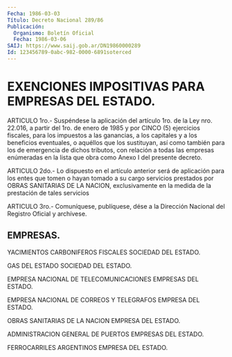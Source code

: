 ```yaml
---
Fecha: 1986-03-03
Título: Decreto Nacional 289/86
Publicación:
  Organismo: Boletín Oficial
  Fecha: 1986-03-06
SAIJ: https://www.saij.gob.ar/DN19860000289
Id: 123456789-0abc-982-0000-6891soterced
---
```

# EXENCIONES IMPOSITIVAS PARA EMPRESAS DEL ESTADO.

<a id="1"></a>
ARTICULO 1ro.- Suspéndese la aplicación del artículo 1ro. de la Ley  nro.  22.016,  a  partir del 1ro. de enero de 1985 y por CINCO (5) ejercicios fiscales,  para los impuestos a las ganancias, a los capitales  y  a  los beneficios  eventuales,  o  aquéllos  que  los sustituyan, así como  también  para  los  de  emergencia  de dichos tributos, con relación a todas las empresas enúmeradas en la  lista que obra como Anexo I del presente decreto.

<a id="2"></a>
ARTICULO  2do.-  Lo  dispuesto en el artículo anterior será de aplicación para los entes que  tomen  o  hayan  tomado  a  su cargo servicios prestados por OBRAS SANITARIAS DE LA NACION, exclusivamente  en  la  medida  de la prestación de tales servicios

<a id="3"></a>
ARTICULO  3ro.-  Comuníquese,  publíquese, dése a la Dirección Nacional del Registro Oficial y archívese.

## EMPRESAS.

<a id="1"></a>
YACIMIENTOS  CARBONIFEROS  FISCALES  SOCIEDAD  DEL ESTADO.

GAS DEL ESTADO SOCIEDAD DEL ESTADO.

EMPRESA  NACIONAL  DE TELECOMUNICACIONES EMPRESAS DEL  ESTADO.

EMPRESA NACIONAL DE  CORREOS  Y TELEGRAFOS EMPRESA DEL ESTADO.

OBRAS SANITARIAS DE LA NACION EMPRESA DEL ESTADO.

ADMINISTRACION  GENERAL  DE  PUERTOS    EMPRESAS  DEL  ESTADO.

FERROCARRILES ARGENTINOS EMPRESA DEL ESTADO.